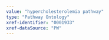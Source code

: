 ```yaml
---
value: "hypercholesterolemia pathway"
type: "Pathway Ontology"
xref-identifier: "0001933"
xref-dataSource: "PW"
---
```


